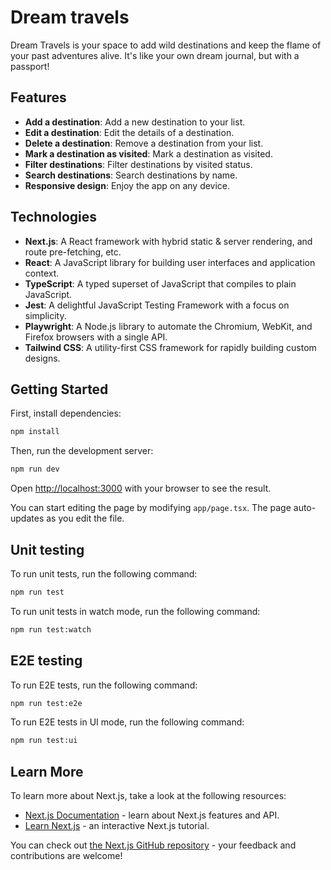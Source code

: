 # Dream travels

Dream Travels is your space to add wild destinations and keep the flame of your past
adventures alive. It's like your own dream journal, but with a passport!

## Features

- **Add a destination**: Add a new destination to your list.
- **Edit a destination**: Edit the details of a destination.
- **Delete a destination**: Remove a destination from your list.
- **Mark a destination as visited**: Mark a destination as visited.
- **Filter destinations**: Filter destinations by visited status.
- **Search destinations**: Search destinations by name.
- **Responsive design**: Enjoy the app on any device.

## Technologies

- **Next.js**: A React framework with hybrid static & server rendering, and route pre-fetching, etc.
- **React**: A JavaScript library for building user interfaces and application context.
- **TypeScript**: A typed superset of JavaScript that compiles to plain JavaScript.
- **Jest**: A delightful JavaScript Testing Framework with a focus on simplicity.
- **Playwright**: A Node.js library to automate the Chromium, WebKit, and Firefox browsers with a single API.
- **Tailwind CSS**: A utility-first CSS framework for rapidly building custom designs.

## Getting Started

First, install dependencies:

```bash
npm install
```

Then, run the development server:

```bash
npm run dev
```

Open [http://localhost:3000](http://localhost:3000) with your browser to see the result.

You can start editing the page by modifying `app/page.tsx`. The page auto-updates as you edit the file.

## Unit testing

To run unit tests, run the following command:

```bash
npm run test
```

To run unit tests in watch mode, run the following command:

```bash
npm run test:watch
```

## E2E testing

To run E2E tests, run the following command:

```bash
npm run test:e2e
```

To run E2E tests in UI mode, run the following command:

```bash
npm run test:ui
```

## Learn More

To learn more about Next.js, take a look at the following resources:

- [Next.js Documentation](https://nextjs.org/docs) - learn about Next.js features and API.
- [Learn Next.js](https://nextjs.org/learn) - an interactive Next.js tutorial.

You can check out [the Next.js GitHub repository](https://github.com/vercel/next.js) - your feedback and contributions are welcome!
